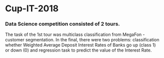 # Cup-IT-2018
### Data Science competition consisted of 2 tours.
The task of the 1st tour was multiclass classification from MegaFon - customer segmentation.
In the final, there were two problems: classification whether Weighted Average Deposit Interest Rates of Banks go up (class 1) or down (0) and regression task to predict the value of the Interest Rate.

